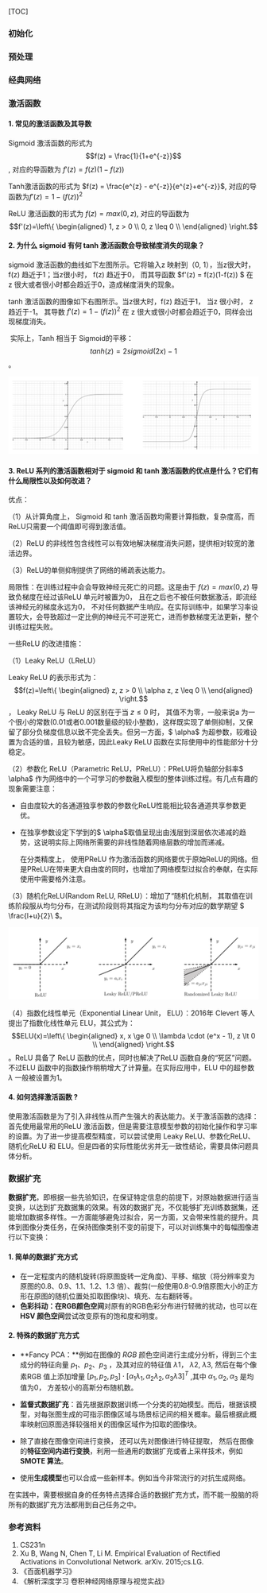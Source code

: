[TOC]

### 初始化

### 预处理

### 经典网络

### 激活函数

#### 1. 常见的激活函数及其导数

Sigmoid 激活函数的形式为   $$f(z) = \frac{1}{1+e^{-z}}$$,  对应的导函数为    $f'(z) = f(z)(1-f(z))$

Tanh激活函数的形式为   $f(z) = \frac{e^{z} - e^{-z}}{e^{z}+e^{-z}}$,    对应的导函数为$f'(z) = 1 - (f(z))^2$ 

ReLU 激活函数的形式为  $f(z) = max(0, z)​$,    对应的导函数为   $$f'(z)=\left\{
\begin{aligned}
1, z > 0 \\
0, z \leq 0 \\
\end{aligned}
\right.​$$

#### 2. 为什么 sigmoid 有何 tanh 激活函数会导致梯度消失的现象？

sigmoid 激活函数的曲线如下左图所示。它将输入z 映射到（0, 1），当z很大时， f(z) 趋近于1；当z很小时， f(z) 趋近于0， 而其导函数 $f'(z) = f(z)(1-f(z)) $ 在 z 很大或者很小时都会趋近于0，造成梯度消失的现象。

tanh 激活函数的图像如下右图所示。当z很大时，f(z) 趋近于1， 当z 很小时， z 趋近于-1。 其导数 $f'(z) = 1 - (f(z))^2$  在 z 很大或很小时都会趋近于0，同样会出现梯度消失。

​    实际上，Tanh 相当于 Sigmoid的平移：  $$tanh(z) = 2sigmoid(2x)-1$$。

![sigmoid and tanh](../img/sigmoid_and_tanh.png)

#### 3. ReLU 系列的激活函数相对于 sigmoid 和 tanh 激活函数的优点是什么？它们有什么局限性以及如何改进？

优点：

（1）从计算角度上， Sigmoid 和 tanh 激活函数均需要计算指数，复杂度高，而ReLU只需要一个阈值即可得到激活值。

（2）ReLU 的非线性包含线性可以有效地解决梯度消失问题，提供相对较宽的激活边界。

（3）ReLU的单侧抑制提供了网络的稀疏表达能力。  

局限性：在训练过程中会会导致神经元死亡的问题。这是由于 $f(z) = max(0, z)$  导致负梯度在经过该ReLU 单元时被置为0， 且在之后也不被任何数据激活，即流经该神经元的梯度永远为0， 不对任何数据产生响应。在实际训练中，如果学习率设置较大，会导致超过一定比例的神经元不可逆死亡，进而参数梯度无法更新，整个训练过程失败。

一些ReLU 的改进措施：

（1）Leaky ReLU（LReLU）

Leaky ReLU 的表示形式为：$$f(z)=\left\{
\begin{aligned}
z, z > 0 \\
\alpha z, z \leq 0 \\
\end{aligned}
\right.$$ ， Leaky ReLU 与 ReLU 的区别在于当 $z\le 0$ 时， 其值不为零，一般来说a 为一个很小的常数(0.01或者0.001数量级的较小整数)，这样既实现了单侧抑制，又保留了部分负梯度信息以致不完全丢失。但另一方面，$ \alpha$  为超参数，较难设置为合适的值，且较为敏感，因此Leaky ReLU 函数在实际使用中的性能部分十分稳定。

（2）参数化 ReLU（Parametric  ReLU，PReLU）：PReLU将负轴部分斜率$ \alpha$ 作为网络中的一个可学习的参数融入模型的整体训练过程。有几点有趣的现象需要注意：

- 自由度较大的各通道独享参数的参数化ReLU性能相比较各通道共享参数更优。

- 在独享参数设定下学到的$ \alpha$取值呈现出由浅层到深层依次递减的趋势，这说明实际上网络所需要的非线性随着网络层数的增加而递减。 

  在分类精度上， 使用PReLU 作为激活函数的网络要优于原始ReLU的网络。但是PReLU在带来更大自由度的同时，也增加了网络模型过拟合的奉献，在实际使用中需要格外注意。

（3）随机化ReLU(Random ReLU, RReLU）：增加了“随机化机制， 其取值在训练阶段服从均匀分布，在测试阶段则将其指定为该均匀分布对应的数学期望 $ \frac{l+u}{2}\ $。

![sigmoid and tanh](../img/relu_adv.png)

（4）指数化线性单元（Exponential Linear Unit， ELU）：2016年 Clevert 等人提出了指数化线性单元 ELU，其公式为： $$ELU(x)=\left\{
\begin{aligned}
x, x \ge 0 \\
\lambda \cdot (e^x - 1), z \lt 0 \\
\end{aligned}
\right.​$$。ReLU 具备了 ReLU 函数的优点，同时也解决了ReLU 函数自身的“死区”问题。不过ELU 函数中的指数操作稍稍增大了计算量。在实际应用中，ELU 中的超参数 $\lambda​$ 一般被设置为1。

#### 4. 如何选择激活函数 ?

使用激活函数是为了引入非线性从而产生强大的表达能力。关于激活函数的选择：首先使用最常用的ReLU 激活函数，但是需要注意模型参数的初始化操作和学习率的设置。为了进一步提高模型精度，可以尝试使用 Leaky ReLU、参数化ReLU、随机化ReLU 和 ELU。但是四者的实际性能优劣并无一致性结论，需要具体问题具体分析。

### 数据扩充

**数据扩充**，即根据一些先验知识，在保证特定信息的前提下，对原始数据进行适当变换，以达到扩充数据集的效果。有效的数据扩充，不仅能够扩充训练数据集，还能增加数据多样性。一方面能够避免过拟合，另一方面，又会带来性能的提升。具体到图像分类任务，在保持图像类别不变的前提下，可以对训练集中的每幅图像进行以下变换：

#### 1. 简单的数据扩充方式

- 在一定程度内的随机旋转(将原图旋转一定角度)、平移、缩放（将分辨率变为原图的0.8、0.9、1.1、1.2、1.3 倍）、裁剪(一般使用0.8-0.9倍原图大小的正方形在原图的随机位置处扣取图像块)、填充、左右翻转等。
- **色彩抖动：**在**RGB颜色空间**对原有的RGB色彩分布进行轻微的扰动，也可以在**HSV 颜色空间**尝试改变原有的饱和度和明度。

#### 2. 特殊的数据扩充方式

- **Fancy PCA：**例如在图像的 $RGB$ 颜色空间进行主成分分析，得到三个主成分的特征向量 $p_1、p_2、p_3$ ，及其对应的特征值 $\lambda1$， $\lambda2$,  $\lambda3$, 然后在每个像素RGB 值上添加增量 $[p_1,p_2,p_3]\cdot[\alpha_1\lambda_1, \alpha_2\lambda_2, \alpha_3\lambda3]^{T}$ ,其中 $\alpha_1, \alpha_2, \alpha_3$ 是均值为0， 方差较小的高斯分布随机数。
- **监督式数据扩充**：首先根据原数据训练一个分类的初始模型。而后，根据该模型，对每张图生成的可指示图像区域与场景标记间的相关概率。最后根据此概率映射回原图选择较强相关的图像区域作为扣取的图像块。

- 除了直接在图像空间进行变换， 还可以先对图像进行特征提取， 然后在图像的**特征空间内进行变换**，利用一些通用的数据扩充或者上采样技术，例如 **SMOTE 算法**。
- 使用**生成模型**也可以合成一些新样本。例如当今非常流行的对抗生成网络。

​    在实践中，需要根据自身的任务特点选择合适的数据扩充方式，而不能一股脑的将所有的数据扩充方法都用到自己任务之中。



### 参考资料

1. CS231n
2. Xu B, Wang N, Chen T, Li M. Empirical Evaluation of Rectified Activations in Convolutional Network. arXiv. 2015;cs.LG.
3. 《百面机器学习》
4. 《解析深度学习 卷积神经网络原理与视觉实战》







